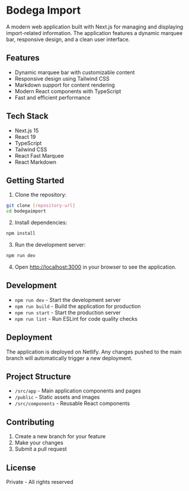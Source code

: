 # Bodega Import

A modern web application built with Next.js for managing and displaying import-related information. The application features a dynamic marquee bar, responsive design, and a clean user interface.

## Features

- Dynamic marquee bar with customizable content
- Responsive design using Tailwind CSS
- Markdown support for content rendering
- Modern React components with TypeScript
- Fast and efficient performance

## Tech Stack

- Next.js 15
- React 19
- TypeScript
- Tailwind CSS
- React Fast Marquee
- React Markdown

## Getting Started

1. Clone the repository:

```bash
git clone [repository-url]
cd bodegaimport
```

2. Install dependencies:

```bash
npm install
```

3. Run the development server:

```bash
npm run dev
```

4. Open [http://localhost:3000](http://localhost:3000) in your browser to see the application.

## Development

- `npm run dev` - Start the development server
- `npm run build` - Build the application for production
- `npm run start` - Start the production server
- `npm run lint` - Run ESLint for code quality checks

## Deployment

The application is deployed on Netlify. Any changes pushed to the main branch will automatically trigger a new deployment.

## Project Structure

- `/src/app` - Main application components and pages
- `/public` - Static assets and images
- `/src/components` - Reusable React components

## Contributing

1. Create a new branch for your feature
2. Make your changes
3. Submit a pull request

## License

Private - All rights reserved
